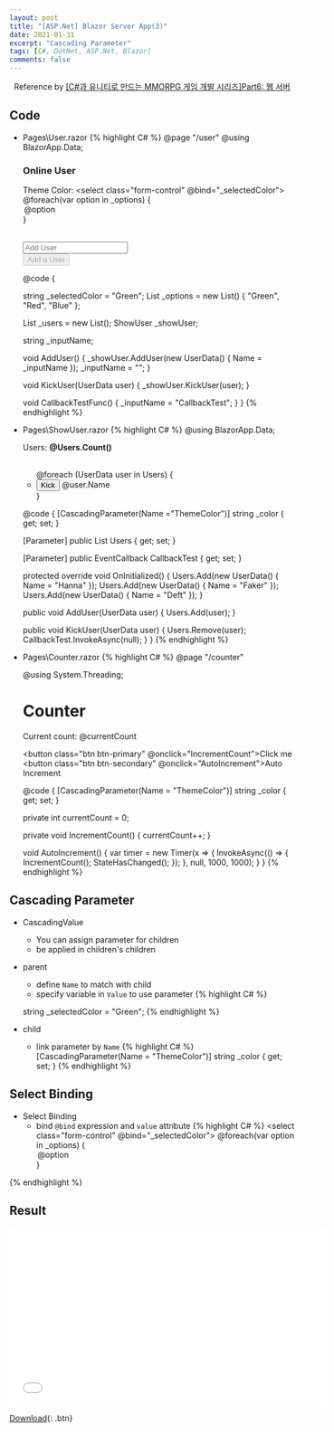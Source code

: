 ```yaml
---
layout: post
title: "[ASP.Net] Blazor Server App(3)"
date: 2021-01-31
excerpt: "Cascading Parameter"
tags: [C#, DotNet, ASP.Net, Blazor]
comments: false
---
```


<center>Reference by <a href="https://www.inflearn.com/course/%EC%9C%A0%EB%8B%88%ED%8B%B0-MMORPG-%EA%B0%9C%EB%B0%9C-part6/dashboard">[C#과 유니티로 만드는 MMORPG 게임 개발 시리즈]Part6: 웹 서버</a></center>


## Code

* Pages\User.razor
{% highlight C# %}
  @page "/user"
  @using  BlazorApp.Data;

  <h3>Online User</h3>

  <label>Theme Color:</label>
  <select class="form-control" @bind="_selectedColor">
    @foreach(var option in _options)
    {
      <option value="@option">
        @option
      </option>
    }
  </select>

  <CascadingValue Name="ThemeColor" Value="_selectedColor">
    <ShowUser Users="_users" CallbackTest="CallbackTestFunc" @ref="_showUser"></ShowUser>
  </CascadingValue>

  <br />

  <div class="container">
    <div class="row">
      <div class="col">
        <input class="form-control" placeholder="Add User"@bind-value="_inputName" />
      </div>
      <div class="col">
        <button class="@_btnClass" type="button" @onclick="AddUser" disabled="@(_users.Count()>=5)">Add a User</button>
      </div>
    </div>
  </div>

  @code {

    string _selectedColor = "Green";
    List<string> _options = new List<string>() { "Green", "Red", "Blue" };

    List<UserData> _users = new List<UserData>();
    ShowUser _showUser;

    string _inputName;

    void AddUser()
    {
      _showUser.AddUser(new UserData() { Name = _inputName });
      _inputName = "";
    }

    void KickUser(UserData user)
    {
      _showUser.KickUser(user);
    }

    void CallbackTestFunc()
    {
      _inputName = "CallbackTest";
    }
  }
{% endhighlight %}

* Pages\ShowUser.razor
{% highlight C# %}
  @using BlazorApp.Data;

  <p>
    Users: <b>@Users.Count()</b>
  </p>

  <Counter></Counter>

  <br />

  <ul class="list-group">
    @foreach (UserData user in Users)
    {
      <li @key="user" class="list-group-item">
        <button type="button" class="btn btn-link" @onclick="(() => KickUser(user))">Kick</button>
        <label style="color:@_color">@user.Name</label>
      </li>
    }
  </ul>

  @code {
    [CascadingParameter(Name ="ThemeColor")]
    string _color { get; set; }  

    [Parameter]
    public List<UserData> Users { get; set; }

    [Parameter]
    public EventCallback CallbackTest { get; set; }

    protected override void OnInitialized()
    {
      Users.Add(new UserData() { Name = "Hanna" });
      Users.Add(new UserData() { Name = "Faker" });
      Users.Add(new UserData() { Name = "Deft" });
    }

    public void AddUser(UserData user)
    {
      Users.Add(user);
    }

    public void KickUser(UserData user)
    {
      Users.Remove(user);
      CallbackTest.InvokeAsync(null);
    }
  }
{% endhighlight %}

* Pages\Counter.razor
{% highlight C# %}
  @page "/counter"

  @using System.Threading;

  <h1 style="color:@_color">Counter</h1>

  <p>Current count: @currentCount</p>

  <button class="btn btn-primary" @onclick="IncrementCount">Click me</button>
  <button class="btn btn-secondary" @onclick="AutoIncrement">Auto Increment</button>


  @code {
    [CascadingParameter(Name = "ThemeColor")]
    string _color { get; set; }

    private int currentCount = 0;

    private void IncrementCount()
    {
      currentCount++;
    }

    void AutoIncrement()
    {
      var timer = new Timer(x =>
      {
        InvokeAsync(() =>
        {
          IncrementCount();
          StateHasChanged();
        });
      }, null, 1000, 1000);
    }
  }
{% endhighlight %}


## Cascading Parameter
* CascadingValue
  - You can assign parameter for children
  - be applied in children's children
* parent
  - define `Name` to match with child
  - specify variable in `Value` to use parameter
{% highlight C# %}
  <CascadingValue Name="ThemeColor" Value="_selectedColor">
    <ShowUser Users="_users" CallbackTest="CallbackTestFunc" @ref="_showUser"></ShowUser>
  </CascadingValue>

  string _selectedColor = "Green";
{% endhighlight %}

* child
  - link parameter by `Name`
{% highlight C# %}
  [CascadingParameter(Name = "ThemeColor")]
  string _color { get; set; }
{% endhighlight %}


## Select Binding
* Select Binding
  - bind `@bind` expression and `value` attribute
{% highlight C# %}
  <select class="form-control" @bind="_selectedColor">
    @foreach(var option in _options)
    {
      <option value="@option">
        @option
      </option>
    }
  </select>
{% endhighlight %}


## Result
<iframe width="560" height="315" src="/assets/video/posts/aspdotnet_blazorapp/BlazorApp-Cascading-Parameter.mp4" frameborder="0"> </iframe>

[Download](https://github.com/leehuhlee/CShap){: .btn}
